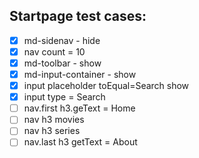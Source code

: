 ## Startpage test cases:
  - [x] md-sidenav - hide
  - [x] nav count = 10
  - [x] md-toolbar - show
  - [x] md-input-container - show
  - [x] input placeholder toEqual=Search show
  - [X] input type = Search
  - [ ] nav.first h3.geText = Home
  - [ ] nav h3 movies
  - [ ] nav h3 series
  - [ ] nav.last h3 getText = About   